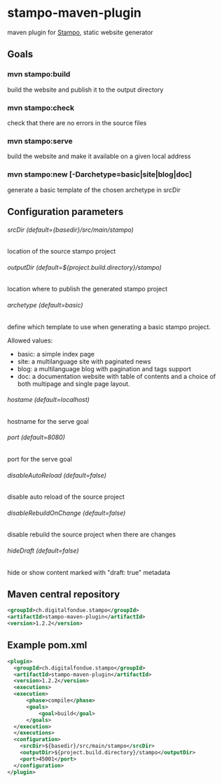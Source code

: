 # stampo-maven-plugin
maven plugin for [Stampo](https://github.com/digitalfondue/stampo), static website generator

## Goals

### mvn stampo:build
build the website and publish it to the output directory

### mvn stampo:check
check that there are no errors in the source files

### mvn stampo:serve
build the website and make it available on a given local address

### mvn stampo:new [-Darchetype=basic|site|blog|doc]
generate a basic template of the chosen archetype in srcDir

## Configuration parameters

###### srcDir (default={basedir}/src/main/stampo)

location of the source stampo project

###### outputDir (default=${project.build.directory}/stampo)

location where to publish the generated stampo project

###### archetype (default=basic)

define which template to use when generating a basic stampo project.

Allowed values:
* basic: a simple index page
* site: a multilanguage site with paginated news
* blog: a multilanguage blog with pagination and tags support
* doc: a documentation website with table of contents and a choice of both multipage and single page layout.

###### hostame (default=localhost)

hostname for the serve goal

###### port (default=8080)

port for the serve goal

###### disableAutoReload (default=false)

disable auto reload of the source project

###### disableRebuildOnChange (default=false)

disable rebuild the source project when there are changes

###### hideDraft (default=false)

hide or show content marked with "draft: true" metadata


## Maven central repository
```XML
<groupId>ch.digitalfondue.stampo</groupId>
<artifactId>stampo-maven-plugin</artifactId>
<version>1.2.2</version>
```

## Example pom.xml
```XML
<plugin>
  <groupId>ch.digitalfondue.stampo</groupId>
  <artifactId>stampo-maven-plugin</artifactId>
  <version>1.2.2</version>
  <executions>
  <execution>
	  <phase>compile</phase>
	  <goals>
		  <goal>build</goal>
	  </goals>
  </execution>
  </executions>
  <configuration>
    <srcDir>${basedir}/src/main/stampo</srcDir>
    <outputDir>${project.build.directory}/stampo</outputDir>
    <port>45001</port>
  </configuration>
</plugin>
```
